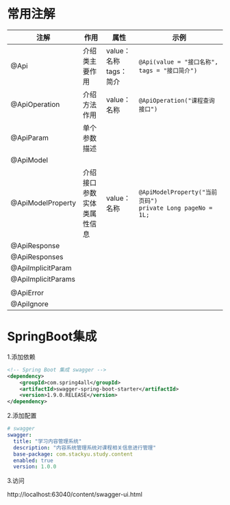 # 常用注解

| 注解                 | 作用            | 属性                   | 示例                                                          |
|--------------------|---------------|----------------------|-------------------------------------------------------------|
| @Api               | 介绍类主要作用       | value：名称<br/>tags：简介 | `@Api(value = "接口名称", tags = "接口简介")`                       |
| @ApiOperation      | 介绍方法作用        | value：名称             | `@ApiOperation("课程查询接口")`                                   |
| @ApiParam          | 单个参数描述        |                      |                                                             |
| @ApiModel          |               |                      |                                                             |
| @ApiModelProperty  | 介绍接口参数实体类属性信息 | value：名称             | `@ApiModelProperty("当前页码")`<br/>`private Long pageNo = 1L;` |
| @ApiResponse       |               |                      |                                                             |
| @ApiResponses      |               |                      |                                                             |
| @ApiImplicitParam  |               |                      |                                                             |
| @ApiImplicitParams |               |                      |                                                             |
|                    |               |                      |                                                             |
| @ApiError          |               |                      |                                                             |
| @ApiIgnore         |               |                      |                                                             |

# SpringBoot集成

1.添加依赖

```xml
<!-- Spring Boot 集成 swagger -->
<dependency>
    <groupId>com.spring4all</groupId>
    <artifactId>swagger-spring-boot-starter</artifactId>
    <version>1.9.0.RELEASE</version>
</dependency>
```

2.添加配置

```yaml
# swagger
swagger:
  title: "学习内容管理系统"
  description: "内容系统管理系统对课程相关信息进行管理"
  base-package: com.stackyu.study.content
  enabled: true
  version: 1.0.0
```

3.访问

http://localhost:63040/content/swagger-ui.html